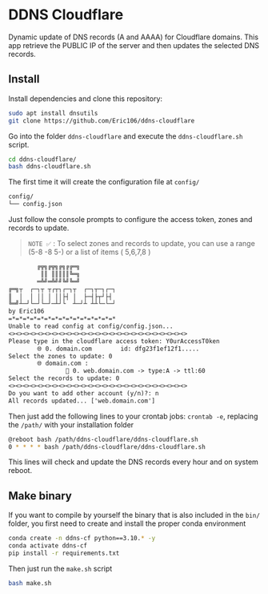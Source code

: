 # DDNS Cloudflare
Dynamic update of DNS records (A and AAAA) for Cloudflare domains. This app retrieve the PUBLIC IP of the server and then updates the selected DNS records.
## Install

Install dependencies and clone this repository:
```bash
sudo apt install dnsutils
git clone https://github.com/Eric106/ddns-cloudflare
```
Go into the folder `ddns-cloudflare` and execute the `ddns-cloudflare.sh` script.
```bash
cd ddns-cloudflare/
bash ddns-cloudflare.sh
```
The first time it will create the configuration file at `config/`
```bash
config/
└── config.json
```
Just follow the console prompts to configure the access token, zones and records to update.

> `NOTE ✅` :
To select zones and records to update, you can use a range (5-8 -8 5-) or a list of items ( 5,6,7,8 )

```txt
        ╔╦╗╔╦╗╔╗╔╔═╗          
         ║║ ║║║║║╚═╗          
        ═╩╝═╩╝╝╚╝╚═╝          
╔═╗┬  ┌─┐┬ ┬┌┬┐┌─┐┬  ┌─┐┬─┐┌─┐
║  │  │ ││ │ ││├┤ │  ├─┤├┬┘├┤ 
╚═╝┴─┘└─┘└─┘─┴┘└  ┴─┘┴ ┴┴└─└─┘
by Eric106
=*=*=*=*=*=*=*=*=*=*=*=*=*=*=*
Unable to read config at config/config.json...
<><><><><><><><><><><><><><><><><><><><><><><><><>
Please type in the cloudflare access token: Y0urAccessT0ken
        🌐 0. domain.com        id: dfg23f1ef12f1.....
Select the zones to update: 0
        🌐 domain.com :
                📝 0. web.domain.com -> type:A -> ttl:60
Select the records to update: 0
<><><><><><><><><><><><><><><><><><><><><><><><><>
Do you want to add other account (y/n)?: n
All records updated... ['web.domain.com']
```

Then just add the following lines to your crontab jobs:
`crontab -e`, replacing the `/path/` with your installation folder
```bash
@reboot bash /path/ddns-cloudflare/ddns-cloudflare.sh
0 * * * * bash /path/ddns-cloudflare/ddns-cloudflare.sh
```
This lines will check and update the DNS records every hour and on system reboot.

## Make binary

If you want to compile by yourself the binary that is also included in the `bin/` folder, you first need to create and install the proper conda environment

```bash
conda create -n ddns-cf python==3.10.* -y
conda activate ddns-cf
pip install -r requirements.txt
```

Then just run the `make.sh` script
```bash
bash make.sh
```
